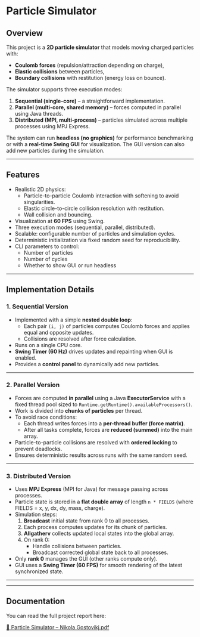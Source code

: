 # Particle Simulator

## Overview
This project is a **2D particle simulator** that models moving charged particles with:
- **Coulomb forces** (repulsion/attraction depending on charge),
- **Elastic collisions** between particles,
- **Boundary collisions** with restitution (energy loss on bounce).

The simulator supports three execution modes:
1. **Sequential (single-core)** – a straightforward implementation.
2. **Parallel (multi-core, shared memory)** – forces computed in parallel using Java threads.
3. **Distributed (MPI, multi-process)** – particles simulated across multiple processes using MPJ Express.

The system can run **headless (no graphics)** for performance benchmarking or with a **real-time Swing GUI** for visualization. The GUI version can also add new particles during the simulation.

---

## Features
- Realistic 2D physics:
  - Particle-to-particle Coulomb interaction with softening to avoid singularities.
  - Elastic circle-to-circle collision resolution with restitution.
  - Wall collision and bouncing.
- Visualization at **60 FPS** using Swing.
- Three execution modes (sequential, parallel, distributed).
- Scalable: configurable number of particles and simulation cycles.
- Deterministic initialization via fixed random seed for reproducibility.
- CLI parameters to control:
  - Number of particles
  - Number of cycles
  - Whether to show GUI or run headless

---

## Implementation Details

### 1. Sequential Version 
- Implemented with a simple **nested double loop**:
  - Each pair `(i, j)` of particles computes Coulomb forces and applies equal and opposite updates.
  - Collisions are resolved after force calculation.
- Runs on a single CPU core.
- **Swing Timer (60 Hz)** drives updates and repainting when GUI is enabled.
- Provides a **control panel** to dynamically add new particles.

---

### 2. Parallel Version 
- Forces are computed **in parallel** using a Java **ExecutorService** with a fixed thread pool sized to `Runtime.getRuntime().availableProcessors()`.
- Work is divided into **chunks of particles** per thread.
- To avoid race conditions:
  - Each thread writes forces into a **per-thread buffer (force matrix)**.
  - After all tasks complete, forces are **reduced (summed)** into the main array.
- Particle-to-particle collisions are resolved with **ordered locking** to prevent deadlocks.
- Ensures deterministic results across runs with the same random seed.

---

### 3. Distributed Version 
- Uses **MPJ Express** (MPI for Java) for message passing across processes.
- Particle state is stored in a **flat double array** of length `n * FIELDS` (where FIELDS = x, y, dx, dy, mass, charge).
- Simulation steps:
  1. **Broadcast** initial state from rank 0 to all processes.
  2. Each process computes updates for its chunk of particles.
  3. **Allgatherv** collects updated local states into the global array.
  4. On rank 0:
     - Handle collisions between particles.
     - Broadcast corrected global state back to all processes.
- Only **rank 0** manages the GUI (other ranks compute only).
- GUI uses a **Swing Timer (60 FPS)** for smooth rendering of the latest synchronized state.

---

---

## Documentation

You can read the full project report here:

[📄 Particle Simulator – Nikola Gostovikj.pdf](Particle%20Simulator%20-%20Nikola%20Gostovikj.pdf)


